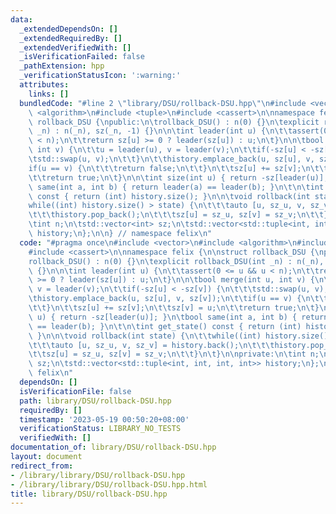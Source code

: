 ```yaml
---
data:
  _extendedDependsOn: []
  _extendedRequiredBy: []
  _extendedVerifiedWith: []
  _isVerificationFailed: false
  _pathExtension: hpp
  _verificationStatusIcon: ':warning:'
  attributes:
    links: []
  bundledCode: "#line 2 \"library/DSU/rollback-DSU.hpp\"\n#include <vector>\n#include\
    \ <algorithm>\n#include <tuple>\n#include <cassert>\n\nnamespace felix {\n\nstruct\
    \ rollback_DSU {\npublic:\n\trollback_DSU() : n(0) {}\n\texplicit rollback_DSU(int\
    \ _n) : n(_n), sz(_n, -1) {}\n\n\tint leader(int u) {\n\t\tassert(0 <= u && u\
    \ < n);\n\t\treturn sz[u] >= 0 ? leader(sz[u]) : u;\n\t}\n\n\tbool merge(int u,\
    \ int v) {\n\t\tu = leader(u), v = leader(v);\n\t\tif(-sz[u] < -sz[v]) {\n\t\t\
    \tstd::swap(u, v);\n\t\t}\n\t\thistory.emplace_back(u, sz[u], v, sz[v]);\n\t\t\
    if(u == v) {\n\t\t\treturn false;\n\t\t}\n\t\tsz[u] += sz[v];\n\t\tsz[v] = u;\n\
    \t\treturn true;\n\t}\n\n\tint size(int u) { return -sz[leader(u)]; }\n\tbool\
    \ same(int a, int b) { return leader(a) == leader(b); }\n\t\n\tint get_state()\
    \ const { return (int) history.size(); }\n\n\tvoid rollback(int state) {\n\t\t\
    while((int) history.size() > state) {\n\t\t\tauto [u, sz_u, v, sz_v] = history.back();\n\
    \t\t\thistory.pop_back();\n\t\t\tsz[u] = sz_u, sz[v] = sz_v;\n\t\t}\n\t}\n\nprivate:\n\
    \tint n;\n\tstd::vector<int> sz;\n\tstd::vector<std::tuple<int, int, int, int>>\
    \ history;\n};\n\n} // namespace felix\n"
  code: "#pragma once\n#include <vector>\n#include <algorithm>\n#include <tuple>\n\
    #include <cassert>\n\nnamespace felix {\n\nstruct rollback_DSU {\npublic:\n\t\
    rollback_DSU() : n(0) {}\n\texplicit rollback_DSU(int _n) : n(_n), sz(_n, -1)\
    \ {}\n\n\tint leader(int u) {\n\t\tassert(0 <= u && u < n);\n\t\treturn sz[u]\
    \ >= 0 ? leader(sz[u]) : u;\n\t}\n\n\tbool merge(int u, int v) {\n\t\tu = leader(u),\
    \ v = leader(v);\n\t\tif(-sz[u] < -sz[v]) {\n\t\t\tstd::swap(u, v);\n\t\t}\n\t\
    \thistory.emplace_back(u, sz[u], v, sz[v]);\n\t\tif(u == v) {\n\t\t\treturn false;\n\
    \t\t}\n\t\tsz[u] += sz[v];\n\t\tsz[v] = u;\n\t\treturn true;\n\t}\n\n\tint size(int\
    \ u) { return -sz[leader(u)]; }\n\tbool same(int a, int b) { return leader(a)\
    \ == leader(b); }\n\t\n\tint get_state() const { return (int) history.size();\
    \ }\n\n\tvoid rollback(int state) {\n\t\twhile((int) history.size() > state) {\n\
    \t\t\tauto [u, sz_u, v, sz_v] = history.back();\n\t\t\thistory.pop_back();\n\t\
    \t\tsz[u] = sz_u, sz[v] = sz_v;\n\t\t}\n\t}\n\nprivate:\n\tint n;\n\tstd::vector<int>\
    \ sz;\n\tstd::vector<std::tuple<int, int, int, int>> history;\n};\n\n} // namespace\
    \ felix\n"
  dependsOn: []
  isVerificationFile: false
  path: library/DSU/rollback-DSU.hpp
  requiredBy: []
  timestamp: '2023-05-19 00:50:20+08:00'
  verificationStatus: LIBRARY_NO_TESTS
  verifiedWith: []
documentation_of: library/DSU/rollback-DSU.hpp
layout: document
redirect_from:
- /library/library/DSU/rollback-DSU.hpp
- /library/library/DSU/rollback-DSU.hpp.html
title: library/DSU/rollback-DSU.hpp
---
```

